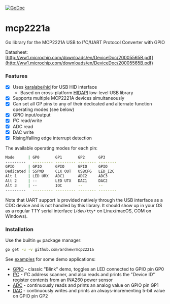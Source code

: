 [![GoDoc][docimg]][docurl]

[docimg]:      https://godoc.org/github.com/ardnew/mcp2221a?status.svg
[docurl]:      https://godoc.org/github.com/ardnew/mcp2221a

# mcp2221a
Go library for the MCP2221A USB to I²C/UART Protocol Converter with GPIO

Datasheet: [http://ww1.microchip.com/downloads/en/DeviceDoc/20005565B.pdf](http://ww1.microchip.com/downloads/en/DeviceDoc/20005565B.pdf)

### Features
- [x] Uses [karalabe/hid](https://github.com/karalabe/hid) for USB HID interface
   - Based on cross-platform [HIDAPI](https://github.com/signal11/hidapi) low-level USB library
- [x] Supports multiple MCP2221A devices simultaneously
- [x] Can set all GP pins to any of their dedicated and alternate function operating modes (see below)
- [x] GPIO input/output
- [x] I²C read/write
- [x] ADC read
- [x] DAC write
- [x] Rising/falling edge interrupt detection

The available operating modes for each pin:
```sh
Mode      | GP0       GP1       GP2      GP3
---------   --------- --------- -------- --------
GPIO      | GPIO      GPIO      GPIO     GPIO
Dedicated | SSPND     CLK OUT   USBCFG   LED_I2C
Alt 1     | LED URX   ADC1      ADC2     ADC3
Alt 2     | --        LED UTX   DAC1     DAC2
Alt 3     | --        IOC       --       --
---------   --------- --------- -------- --------
```

Note that UART support is provided natively through the USB interface as a CDC device and is not handled by this library. It should show up in your OS as a regular TTY serial interface (`/dev/tty*` on Linux/macOS, COM on Windows).

### Installation
Use the builtin `go` package manager:
```sh
go get -u -v github.com/ardnew/mcp2221a
```

See [examples](examples) for some demo applications:
- [GPIO](examples/gpio/main.go) - classic "Blink" demo, toggles an LED connected to GPIO pin GP0
- [I²C](examples/i2c/main.go) - I²C address scanner, and also reads and prints the "Device ID" register contents from an INA260 power sensor
- [ADC](examples/adc/main.go) - continuously reads and prints an analog value on GPIO pin GP1
- [DAC](examples/dac/main.go) - continuously writes and prints an always-incrementing 5-bit value on GPIO pin GP2
